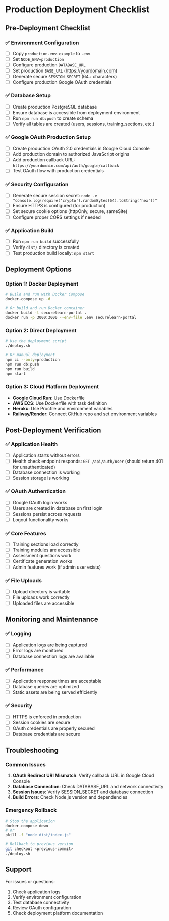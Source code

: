 # Production Deployment Checklist

## Pre-Deployment Checklist

### ✅ Environment Configuration
- [ ] Copy `production.env.example` to `.env`
- [ ] Set `NODE_ENV=production`
- [ ] Configure production `DATABASE_URL`
- [ ] Set production `BASE_URL` (https://yourdomain.com)
- [ ] Generate secure `SESSION_SECRET` (64+ characters)
- [ ] Configure production Google OAuth credentials

### ✅ Database Setup
- [ ] Create production PostgreSQL database
- [ ] Ensure database is accessible from deployment environment
- [ ] Run `npm run db:push` to create schema
- [ ] Verify all tables are created (users, sessions, training_sections, etc.)

### ✅ Google OAuth Production Setup
- [ ] Create production OAuth 2.0 credentials in Google Cloud Console
- [ ] Add production domain to authorized JavaScript origins
- [ ] Add production callback URL: `https://yourdomain.com/api/auth/google/callback`
- [ ] Test OAuth flow with production credentials

### ✅ Security Configuration
- [ ] Generate secure session secret: `node -e "console.log(require('crypto').randomBytes(64).toString('hex'))"`
- [ ] Ensure HTTPS is configured (for production)
- [ ] Set secure cookie options (httpOnly, secure, sameSite)
- [ ] Configure proper CORS settings if needed

### ✅ Application Build
- [ ] Run `npm run build` successfully
- [ ] Verify `dist/` directory is created
- [ ] Test production build locally: `npm start`

## Deployment Options

### Option 1: Docker Deployment
```bash
# Build and run with Docker Compose
docker-compose up -d

# Or build and run Docker container
docker build -t securelearn-portal .
docker run -p 3000:3000 --env-file .env securelearn-portal
```

### Option 2: Direct Deployment
```bash
# Use the deployment script
./deploy.sh

# Or manual deployment
npm ci --only=production
npm run db:push
npm run build
npm start
```

### Option 3: Cloud Platform Deployment
- **Google Cloud Run**: Use Dockerfile
- **AWS ECS**: Use Dockerfile with task definition
- **Heroku**: Use Procfile and environment variables
- **Railway/Render**: Connect GitHub repo and set environment variables

## Post-Deployment Verification

### ✅ Application Health
- [ ] Application starts without errors
- [ ] Health check endpoint responds: `GET /api/auth/user` (should return 401 for unauthenticated)
- [ ] Database connection is working
- [ ] Session storage is working

### ✅ OAuth Authentication
- [ ] Google OAuth login works
- [ ] Users are created in database on first login
- [ ] Sessions persist across requests
- [ ] Logout functionality works

### ✅ Core Features
- [ ] Training sections load correctly
- [ ] Training modules are accessible
- [ ] Assessment questions work
- [ ] Certificate generation works
- [ ] Admin features work (if admin user exists)

### ✅ File Uploads
- [ ] Upload directory is writable
- [ ] File uploads work correctly
- [ ] Uploaded files are accessible

## Monitoring and Maintenance

### ✅ Logging
- [ ] Application logs are being captured
- [ ] Error logs are monitored
- [ ] Database connection logs are available

### ✅ Performance
- [ ] Application response times are acceptable
- [ ] Database queries are optimized
- [ ] Static assets are being served efficiently

### ✅ Security
- [ ] HTTPS is enforced in production
- [ ] Session cookies are secure
- [ ] OAuth credentials are properly secured
- [ ] Database credentials are secure

## Troubleshooting

### Common Issues
1. **OAuth Redirect URI Mismatch**: Verify callback URL in Google Cloud Console
2. **Database Connection**: Check DATABASE_URL and network connectivity
3. **Session Issues**: Verify SESSION_SECRET and database connection
4. **Build Errors**: Check Node.js version and dependencies

### Emergency Rollback
```bash
# Stop the application
docker-compose down
# or
pkill -f "node dist/index.js"

# Rollback to previous version
git checkout <previous-commit>
./deploy.sh
```

## Support

For issues or questions:
1. Check application logs
2. Verify environment configuration
3. Test database connectivity
4. Review OAuth configuration
5. Check deployment platform documentation 